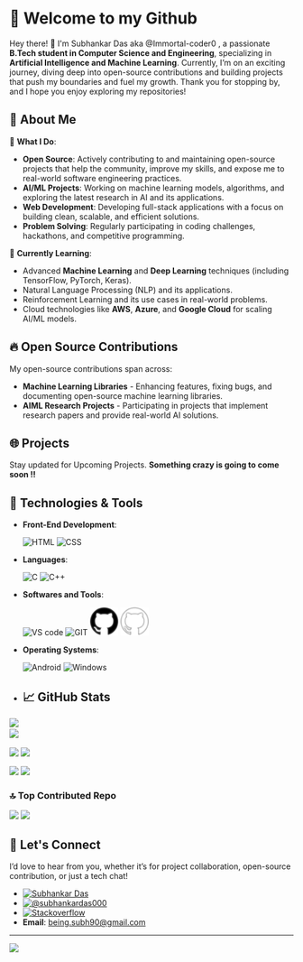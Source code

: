 # 🌟 Welcome to my Github

Hey there! 👋 I'm Subhankar Das aka @Immortal-coder0 , a passionate **B.Tech student in Computer Science and Engineering**, specializing in **Artificial Intelligence and Machine Learning**. Currently, I’m on an exciting journey, diving deep into open-source contributions and building projects that push my boundaries and fuel my growth. Thank you for stopping by, and I hope you enjoy exploring my repositories!

## 🚀 About Me

💼 **What I Do**:
- **Open Source**: Actively contributing to and maintaining open-source projects that help the community, improve my skills, and expose me to real-world software engineering practices.
- **AI/ML Projects**: Working on machine learning models, algorithms, and exploring the latest research in AI and its applications.
- **Web Development**: Developing full-stack applications with a focus on building clean, scalable, and efficient solutions.
- **Problem Solving**: Regularly participating in coding challenges, hackathons, and competitive programming.

🌱 **Currently Learning**:
- Advanced **Machine Learning** and **Deep Learning** techniques (including TensorFlow, PyTorch, Keras).
- Natural Language Processing (NLP) and its applications.
- Reinforcement Learning and its use cases in real-world problems.
- Cloud technologies like **AWS**, **Azure**, and **Google Cloud** for scaling AI/ML models.

## 🔥 Open Source Contributions

My open-source contributions span across:
- **Machine Learning Libraries** - Enhancing features, fixing bugs, and documenting open-source machine learning libraries.
- **AIML Research Projects** - Participating in projects that implement research papers and provide real-world AI solutions.

## 🌐 Projects

Stay updated for Upcoming Projects. **Something crazy is going to come soon !!**

## 🔧 Technologies & Tools

- **Front-End Development**:

     <img width=50 src="https://cdn.jsdelivr.net/gh/devicons/devicon@latest/icons/html5/html5-original.svg" title="HTML"/> <img width=50 src="https://cdn.jsdelivr.net/gh/devicons/devicon@latest/icons/css3/css3-original.svg" title="CSS"/> 

- **Languages**:

     <img width=50 src="https://cdn.jsdelivr.net/gh/devicons/devicon@latest/icons/c/c-original.svg" title="C"/>  <img width=50 src="https://cdn.jsdelivr.net/gh/devicons/devicon@latest/icons/cplusplus/cplusplus-original.svg" title="C++"/>

- **Softwares and Tools**:
  
     <img width=50 src="https://cdn.jsdelivr.net/gh/devicons/devicon@latest/icons/vscode/vscode-original.svg" title="VS code"/>   <img width=50 src="https://cdn.jsdelivr.net/gh/devicons/devicon@latest/icons/git/git-original.svg" title="GIT"/>  <img src="https://raw.githubusercontent.com/GiorgosXou/Random-stuff/main/Programming/StackOverflow/Answers/70200610_11465149/b.png#gh-light-mode-only" height="50" width="50"/>  <img src="https://raw.githubusercontent.com/GiorgosXou/Random-stuff/main/Programming/StackOverflow/Answers/70200610_11465149/w.png#gh-dark-mode-only" height="50" width="50"/>  
- **Operating Systems**:
  
     <img width=50 src="https://cdn.jsdelivr.net/gh/devicons/devicon@latest/icons/android/android-plain.svg" title="Android"/> <img width=50 src="https://user-images.githubusercontent.com/25181517/186884150-05e9ff6d-340e-4802-9533-2c3f02363ee3.png" title="Windows">
  
- ## 📈 GitHub Stats
  
[![](https://github-readme-stats.vercel.app/api?username=Immortalcoder0&theme=react&card_width=492&show_icons=true&include_all_commits=true#gh-dark-mode-only)](https://github.com/Immortalcoder0/github-readme-stats#gh-dark-mode-only)  
[![](https://github-readme-stats.vercel.app/api?username=Immortalcoder0&theme=swift&show_icons=true&include_all_commits=true&card_width=492#gh-light-mode-only)](https://github.com/Immortalcoder0/github-readme-stats#gh-light-mode-only)

[![](https://github-readme-streak-stats.herokuapp.com/?user=Immortalcoder0&theme=react&hide_border=false&card_width=492#gh-dark-mode-only)](https://github.com/Immortalcoder0/github-readme-stats#gh-dark-mode-only) 
[![](https://github-readme-streak-stats.herokuapp.com/?user=Immortalcoder0&theme=swift&hide_border=false&card_width=492#gh-light-mode-only)](https://github.com/Immortalcoder0/github-readme-stats#gh-light-mode-only)<br/>

[![](https://github-readme-stats.anuraghazra1.vercel.app/api/top-langs/?username=Immortalcoder0&theme=react&hide_border=false&no-bg=true&no-frame=true&langs_count=10&card_width=492#gh-dark-mode-only)](https://github.com/Immortalcoder0/github-readme-stats#gh-dark-mode-only)
[![](https://github-readme-stats.anuraghazra1.vercel.app/api/top-langs/?username=Immortalcoder0&theme=swift&hide_border=false&no-bg=true&no-frame=true&langs_count=10&card_width=492#gh-light-mode-only)](https://github.com/Immortalcoder0/github-readme-stats#gh-light-mode-only)

### 🔝 Top Contributed Repo
[![](https://github-contributor-stats.vercel.app/api?username=Immortalcoder0&limit=5&hide_border=false&theme=react&combine_all_yearly_contributions=true&card_width=492#gh-dark-mode-only)](https://github.com/Immortalcoder0/github-readme-stats#gh-dark-mode-only)
[![](https://github-contributor-stats.vercel.app/api?username=Immortalcoder0&limit=5&hide_border=false&theme=swift&combine_all_yearly_contributions=true&card_width=492#gh-light-mode-only)](https://github.com/Immortalcoder0/github-readme-stats#gh-light-mode-only)

## 🔗 Let's Connect
I’d love to hear from you, whether it’s for project collaboration, open-source contribution, or just a tech chat!

- [![Subhankar Das](https://img.shields.io/badge/LinkedIn-b3b3ff?style=flat&logo=LinkedIn&logoColor=ffffff&color=007acc)](https://linkedin.com/in/sd000/)
- [![@subhankardas000](https://img.shields.io/badge/%20Twitter%20-ffffff?style=flat&logo=X&logoColor=ffffff&color=000000)](https://x.com/subhankardas000)
- [![Stackoverflow](https://img.shields.io/badge/-Stackoverflow-FE7A16?styale=flat&logo=stack-overflow&logoColor=white)](https://stackoverflow.com/users/28272330/immortal-coder)
- **Email**: [being.subh90@gmail.com](mailto:being.subh90@gmail.com)
---------
[![](https://visitcount.itsvg.in/api?id=Immortal-coder0&icon=1&color=5)](https://visitcount.itsvg.in)
